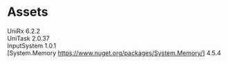 # Assets
UniRx 6.2.2  
UniTask 2.0.37  
InputSystem 1.0.1  
[System.Memory https://www.nuget.org/packages/System.Memory/] 4.5.4